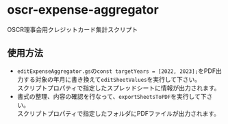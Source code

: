 # oscr-expense-aggregator
OSCR理事会用クレジットカード集計スクリプト
## 使用方法
- `editExpenseAggregator.gs`の`const targetYears = [2022, 2023];`をPDF出力する対象の年月に書き換えて`editSheetValues`を実行して下さい。  
スクリプトプロパティで指定したスプレッドシートに情報が出力されます。  
- 書式の整理、内容の確認を行なって、`exportSheetsToPDF`を実行して下さい。  
スクリプトプロパティで指定したフォルダにPDFファイルが出力されます。  

